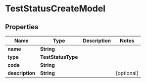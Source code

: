 

# TestStatusCreateModel


## Properties

| Name | Type | Description | Notes |
|------------ | ------------- | ------------- | -------------|
|**name** | **String** |  |  |
|**type** | **TestStatusType** |  |  |
|**code** | **String** |  |  |
|**description** | **String** |  |  [optional] |



